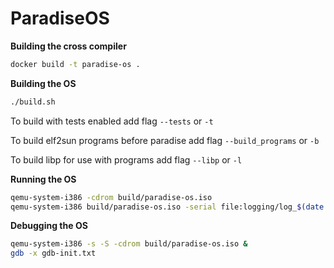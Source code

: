 # ParadiseOS

**Building the cross compiler**

``` sh
docker build -t paradise-os .
```

**Building the OS**

``` sh
./build.sh
```

To build with tests enabled add flag `--tests` or `-t`

To build elf2sun programs before paradise add flag `--build_programs` or `-b`

To build libp for use with programs add flag `--libp` or `-l`

**Running the OS**

``` sh
qemu-system-i386 -cdrom build/paradise-os.iso
qemu-system-i386 build/paradise-os.iso -serial file:logging/log_$(date +%Y-%m-%d_%H-%M-%S).log #With logging
```

**Debugging the OS**

``` sh
qemu-system-i386 -s -S -cdrom build/paradise-os.iso &
gdb -x gdb-init.txt
```
